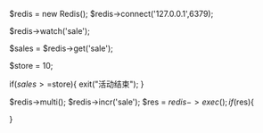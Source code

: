 $redis = new Redis();
$redis->connect('127.0.0.1',6379);

$redis->watch('sale');

$sales = $redis->get('sale');

$store = 10;

if($sales>=$store){
	exit("活动结束");
}

$redis->multi();
$redis->incr('sale');
$res = $redis->exec();
if($res){
	
}